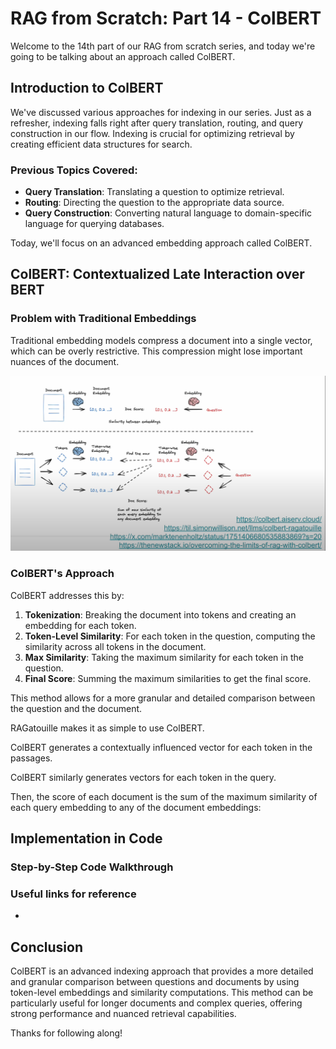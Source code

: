 # RAG from Scratch: Part 14 - ColBERT

Welcome to the 14th part of our RAG from scratch series, and today we're going to be talking about an approach called ColBERT.

## Introduction to ColBERT

We've discussed various approaches for indexing in our series. Just as a refresher, indexing falls right after query translation, routing, and query construction in our flow. Indexing is crucial for optimizing retrieval by creating efficient data structures for search.

### Previous Topics Covered:
- **Query Translation**: Translating a question to optimize retrieval.
- **Routing**: Directing the question to the appropriate data source.
- **Query Construction**: Converting natural language to domain-specific language for querying databases.

Today, we'll focus on an advanced embedding approach called ColBERT.

## ColBERT: Contextualized Late Interaction over BERT

### Problem with Traditional Embeddings

Traditional embedding models compress a document into a single vector, which can be overly restrictive. This compression might lose important nuances of the document.

![traditional-embedding](https://github.com/DharaniDJ/My-Programming-Journey/blob/assets/assets/RAG/traditional-embedding.png)

### ColBERT's Approach

ColBERT addresses this by:
1. **Tokenization**: Breaking the document into tokens and creating an embedding for each token.
2. **Token-Level Similarity**: For each token in the question, computing the similarity across all tokens in the document.
3. **Max Similarity**: Taking the maximum similarity for each token in the question.
4. **Final Score**: Summing the maximum similarities to get the final score.

This method allows for a more granular and detailed comparison between the question and the document.

RAGatouille makes it as simple to use ColBERT.

ColBERT generates a contextually influenced vector for each token in the passages.

ColBERT similarly generates vectors for each token in the query.

Then, the score of each document is the sum of the maximum similarity of each query embedding to any of the document embeddings:

## Implementation in Code

### Step-by-Step Code Walkthrough


### Useful links for reference

- 

## Conclusion

ColBERT is an advanced indexing approach that provides a more detailed and granular comparison between questions and documents by using token-level embeddings and similarity computations. This method can be particularly useful for longer documents and complex queries, offering strong performance and nuanced retrieval capabilities.

Thanks for following along!